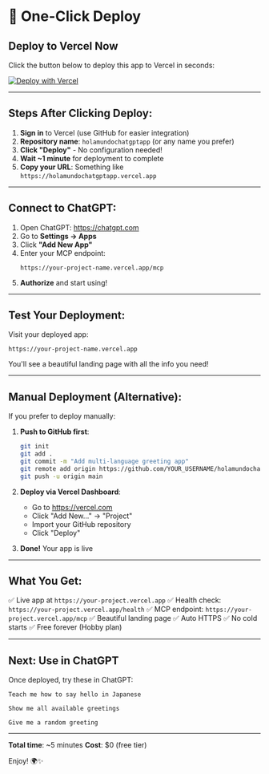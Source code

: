 # 🚀 One-Click Deploy

## Deploy to Vercel Now

Click the button below to deploy this app to Vercel in seconds:

[![Deploy with Vercel](https://vercel.com/button)](https://vercel.com/new/clone?repository-url=https://github.com/KemenyStudio/holamundochatgptapp)

---

## Steps After Clicking Deploy:

1. **Sign in** to Vercel (use GitHub for easier integration)
2. **Repository name**: `holamundochatgptapp` (or any name you prefer)
3. **Click "Deploy"** - No configuration needed!
4. **Wait ~1 minute** for deployment to complete
5. **Copy your URL**: Something like `https://holamundochatgptapp.vercel.app`

---

## Connect to ChatGPT:

1. Open ChatGPT: https://chatgpt.com
2. Go to **Settings → Apps**
3. Click **"Add New App"**
4. Enter your MCP endpoint:
   ```
   https://your-project-name.vercel.app/mcp
   ```
5. **Authorize** and start using!

---

## Test Your Deployment:

Visit your deployed app:
```
https://your-project-name.vercel.app
```

You'll see a beautiful landing page with all the info you need!

---

## Manual Deployment (Alternative):

If you prefer to deploy manually:

1. **Push to GitHub first**:
   ```bash
   git init
   git add .
   git commit -m "Add multi-language greeting app"
   git remote add origin https://github.com/YOUR_USERNAME/holamundochatgptapp.git
   git push -u origin main
   ```

2. **Deploy via Vercel Dashboard**:
   - Go to https://vercel.com
   - Click "Add New..." → "Project"
   - Import your GitHub repository
   - Click "Deploy"

3. **Done!** Your app is live

---

## What You Get:

✅ Live app at `https://your-project.vercel.app`
✅ Health check: `https://your-project.vercel.app/health`
✅ MCP endpoint: `https://your-project.vercel.app/mcp`
✅ Beautiful landing page
✅ Auto HTTPS
✅ No cold starts
✅ Free forever (Hobby plan)

---

## Next: Use in ChatGPT

Once deployed, try these in ChatGPT:

```
Teach me how to say hello in Japanese
```

```
Show me all available greetings
```

```
Give me a random greeting
```

---

**Total time**: ~5 minutes
**Cost**: $0 (free tier)

Enjoy! 🌍✨

